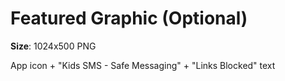 # Featured Graphic (Optional)

**Size**: 1024x500 PNG

App icon + "Kids SMS - Safe Messaging" + "Links Blocked" text
